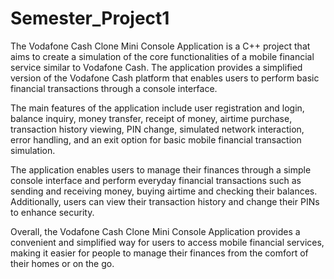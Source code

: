 # Semester_Project1
The Vodafone Cash Clone Mini Console Application is a C++ project that aims to create a simulation of the core functionalities of a mobile financial service similar to Vodafone Cash. The application provides a simplified version of the Vodafone Cash platform that enables users to perform basic financial transactions through a console interface.

The main features of the application include user registration and login, balance inquiry, money transfer, receipt of money, airtime purchase, transaction history viewing, PIN change, simulated network interaction, error handling, and an exit option for basic mobile financial transaction simulation.

The application enables users to manage their finances through a simple console interface and perform everyday financial transactions such as sending and receiving money, buying airtime and checking their balances. Additionally, users can view their transaction history and change their PINs to enhance security.

Overall, the Vodafone Cash Clone Mini Console Application provides a convenient and simplified way for users to access mobile financial services, making it easier for people to manage their finances from the comfort of their homes or on the go.
